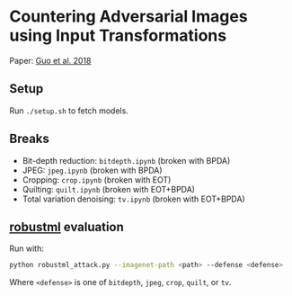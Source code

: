 # Countering Adversarial Images using Input Transformations

Paper: [Guo et al. 2018](https://arxiv.org/abs/1711.00117)

## Setup

Run `./setup.sh` to fetch models.

## Breaks

* Bit-depth reduction: `bitdepth.ipynb` (broken with BPDA)
* JPEG: `jpeg.ipynb` (broken with BPDA)
* Cropping: `crop.ipynb` (broken with EOT)
* Quilting: `quilt.ipynb` (broken with EOT+BPDA)
* Total variation denoising: `tv.ipynb` (broken with EOT+BPDA)

## [robustml] evaluation

Run with:

```bash
python robustml_attack.py --imagenet-path <path> --defense <defense>
````

Where `<defense>` is one of `bitdepth`, `jpeg`, `crop`, `quilt`, or `tv`.

[robustml]: https://github.com/robust-ml/robustml
